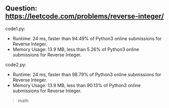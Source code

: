 ## Question: https://leetcode.com/problems/reverse-integer/

code1.py:
* Runtime: 24 ms, faster than 94.49% of Python3 online submissions for Reverse Integer.
* Memory Usage: 13.9 MB, less than 5.26% of Python3 online submissions for Reverse Integer.

code2.py:
* Runtime: 24 ms, faster than 98.79% of Python3 online submissions for Reverse Integer.
* Memory Usage: 13.9 MB, less than 90.13% of Python3 online submissions for Reverse Integer.
> math